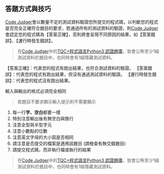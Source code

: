 ## 答題方式與技巧 ##

[Code Judger](http://www.codejudger.com)會以數量不定的測試資料驗證您所提交的程式碼，以判斷您的程式是否完全正確符合題目的要求，若通過所有的測試資料的驗證，則[Code Judger](http://www.codejudger.com)會認定您的程式碼為【答案正確】，否則將會呈現不同原因的結果，如【答案錯誤】、【運行時發生錯誤】。

> 在[Code Judger](http://www.codejudger.com)中的[TQC+程式語言Python3 認證題庫](http://www.tqcplus.org.tw/content_brochure_PPY.asp)，皆會公佈至少1組測試資料於題目中，也同時會有1組隱藏測試資料。

【答案正確】：代表您的程式有跑出結果，也符合測試資料的驗證。
【答案錯誤】：代表您的程式有跑出結果，但沒有通過測試資料的驗證。
【運行時發生錯誤】：代表您的程式沒有跑出結果。

輸入與輸出的格式必須完全相同
> 若題目不要求顯示輸入提示則不需要顯示

1. 每一行**字、空白**都要一樣
2. 特別注意輸出後有無空白與換行
3. 注意全型與半型字元
4. 注意小數點的位數
5. 注意英文字母的大小寫是否相同
6. 請注意是否提交的檔案是適用該題目 (請檢查有無交錯題目)
7. 請提交程式碼，而非執行檔或執行的結果



> 在[Code Judger](http://www.codejudger.com)中的[TQC+程式語言Python3 認證題庫](http://www.tqcplus.org.tw/content_brochure_PPY.asp)，皆會公佈至少1組測試資料於題目中，也同時會有1組隱藏測試資料。